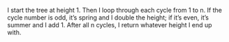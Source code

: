  I start the tree at height 1. Then I loop through each cycle from 1 to n. If the cycle number is odd, it’s spring and I double the height; if it’s even, it’s summer and I add 1. After all n cycles, I return whatever height I end up with.